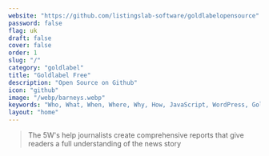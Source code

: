```yaml
---
website: "https://github.com/listingslab-software/goldlabelopensource"
password: false
flag: uk
draft: false
cover: false
order: 1
slug: "/"
category: "goldlabel"
title: "Goldlabel Free"
description: "Open Source on Github"
icon: "github"
image: "/webp/barneys.webp"
keywords: "Who, What, When, Where, Why, How, JavaScript, WordPress, Goldlabel, Gatsby React, Progressive Web App, MUI"
layout: "home"
---
```


> The 5W's help journalists create comprehensive reports that give readers a full understanding of the news story